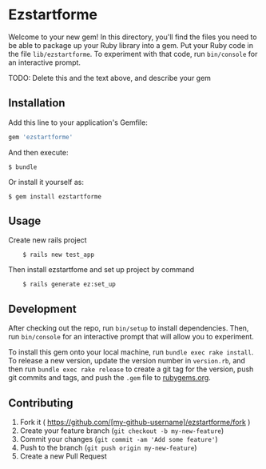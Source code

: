 # Ezstartforme

Welcome to your new gem! In this directory, you'll find the files you need to be able to package up your Ruby library into a gem. Put your Ruby code in the file `lib/ezstartforme`. To experiment with that code, run `bin/console` for an interactive prompt.

TODO: Delete this and the text above, and describe your gem

## Installation

Add this line to your application's Gemfile:

```ruby
gem 'ezstartforme'
```

And then execute:

    $ bundle

Or install it yourself as:

    $ gem install ezstartforme

## Usage

Create new rails project
	
		$ rails new test_app

Then install ezstartfome and set up project by command

		$ rails generate ez:set_up

## Development

After checking out the repo, run `bin/setup` to install dependencies. Then, run `bin/console` for an interactive prompt that will allow you to experiment.

To install this gem onto your local machine, run `bundle exec rake install`. To release a new version, update the version number in `version.rb`, and then run `bundle exec rake release` to create a git tag for the version, push git commits and tags, and push the `.gem` file to [rubygems.org](https://rubygems.org).

## Contributing

1. Fork it ( https://github.com/[my-github-username]/ezstartforme/fork )
2. Create your feature branch (`git checkout -b my-new-feature`)
3. Commit your changes (`git commit -am 'Add some feature'`)
4. Push to the branch (`git push origin my-new-feature`)
5. Create a new Pull Request
